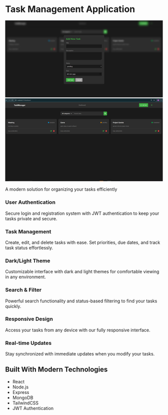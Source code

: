 Task Management Application
===========================

![task-form](task-form.PNG) ![task-management](task-management.PNG)

A modern solution for organizing your tasks efficiently

### User Authentication

Secure login and registration system with JWT authentication to keep your tasks private and secure.

### Task Management

Create, edit, and delete tasks with ease. Set priorities, due dates, and track task status effortlessly.

### Dark/Light Theme

Customizable interface with dark and light themes for comfortable viewing in any environment.

### Search & Filter

Powerful search functionality and status-based filtering to find your tasks quickly.

### Responsive Design

Access your tasks from any device with our fully responsive interface.

### Real-time Updates

Stay synchronized with immediate updates when you modify your tasks.

Built With Modern Technologies
------------------------------

*   React
*   Node.js
*   Express
*   MongoDB
*   TailwindCSS
*   JWT Authentication
